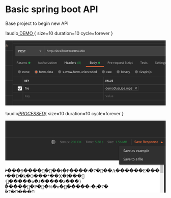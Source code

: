# Basic spring boot API 
Base project to begin new API


!audio[ DEMO ](https://github.com/delalama/removeVocals/blob/master/docu/not%20processed.mp3){ size=10 duration=10 cycle=forever }

![](https://github.com/delalama/removeVocals/blob/master/docu/post%20mp3.png)

!audio[_PROCESSED_](https://github.com/delalama/removeVocals/blob/master/docu/processed.mp3){ size=10 duration=10 cycle=forever }

![](https://github.com/delalama/removeVocals/blob/master/docu/save%20to%20file.png)
